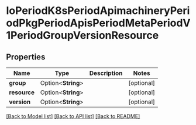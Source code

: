 # IoPeriodK8sPeriodApimachineryPeriodPkgPeriodApisPeriodMetaPeriodV1PeriodGroupVersionResource

## Properties

Name | Type | Description | Notes
------------ | ------------- | ------------- | -------------
**group** | Option<**String**> |  | [optional]
**resource** | Option<**String**> |  | [optional]
**version** | Option<**String**> |  | [optional]

[[Back to Model list]](../README.md#documentation-for-models) [[Back to API list]](../README.md#documentation-for-api-endpoints) [[Back to README]](../README.md)


